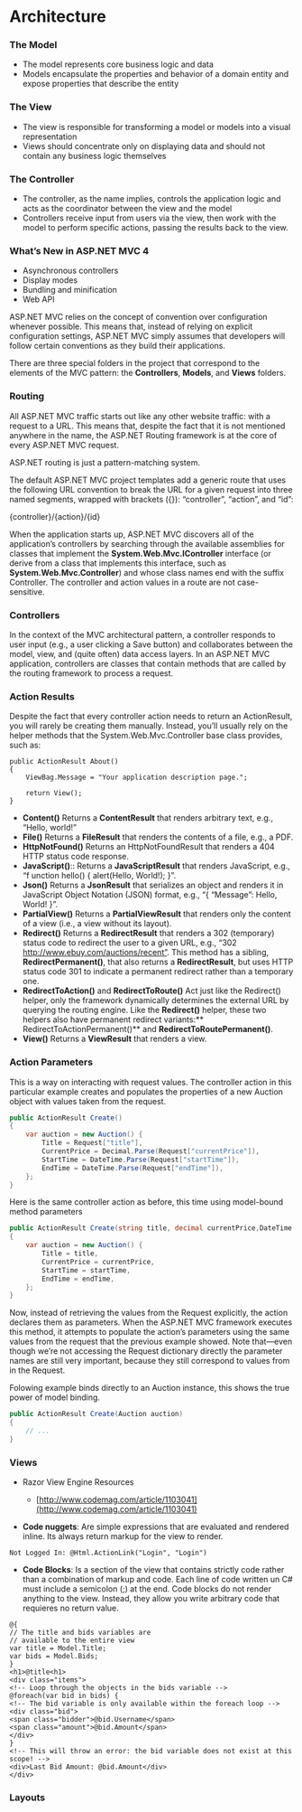 
# Architecture #

### The Model ###
- The model represents core business logic and data
- Models encapsulate the properties and behavior of a domain entity and expose properties that describe the entity

### The View ###
- The view is responsible for transforming a model or models into a visual representation
- Views should concentrate only on displaying data
and should not contain any business logic themselves

### The Controller ###
- The controller, as the name implies, controls the application logic and acts as the coordinator between the view and the model
- Controllers receive input from users via the view, then work with the model to perform specific actions, passing the results back to the view.

### What’s New in ASP.NET MVC 4 ###
- Asynchronous controllers
- Display modes
- Bundling and minification
- Web API

ASP.NET MVC relies on the concept of convention over configuration whenever possible.
This means that, instead of relying on explicit configuration settings, ASP.NET
MVC simply assumes that developers will follow certain conventions as they build their applications.

There are three special folders in the project that correspond to the elements of the MVC pattern: the **Controllers**,
**Models**, and **Views** folders.

### Routing ###
All ASP.NET MVC traffic starts out like any other website traffic: with a request to a URL. This means that, despite the fact that it is not mentioned anywhere in the name, the ASP.NET Routing framework is at the core of every ASP.NET MVC request.

ASP.NET routing is just a pattern-matching system.
	
The default ASP.NET MVC project templates add a generic route that uses the following URL convention to break the URL for a given request into three named segments, wrapped with brackets ({}): “controller”, “action”, and “id”:

{controller}/{action}/{id}

When the application starts up, ASP.NET MVC discovers all of the application’s controllers by searching through the available assemblies for classes that implement the **System.Web.Mvc.IController** interface (or derive from a class that implements this interface, such as **System.Web.Mvc.Controller**) and whose
class names end with the suffix Controller. The controller and action values in a route are not case-sensitive.

### Controllers ###
In the context of the MVC architectural pattern, a controller responds to user input
(e.g., a user clicking a Save button) and collaborates between the model, view, and
(quite often) data access layers. In an ASP.NET MVC application, controllers are classes
that contain methods that are called by the routing framework to process a request.


### Action Results ###

Despite the fact that every controller action needs to return an ActionResult, you will
rarely be creating them manually. Instead, you’ll usually rely on the helper methods
that the System.Web.Mvc.Controller base class provides, such as:
	
	
	public ActionResult About()
	{
		ViewBag.Message = "Your application description page.";
		
		return View();
	}


- **Content()**
Returns a **ContentResult** that renders arbitrary text, e.g., “Hello, world!”
- **File()**
Returns a **FileResult** that renders the contents of a file, e.g., a PDF.
- **HttpNotFound()**
Returns an HttpNotFoundResult that renders a 404 HTTP status code response.
- **JavaScript()**:: Returns a **JavaScriptResult**
that renders JavaScript, e.g., “f	unction hello() { alert(Hello, World!); }”.
- **Json()**
Returns a **JsonResult** that serializes an object and renders it in JavaScript Object
Notation (JSON) format, e.g., “{ “Message”: Hello, World! }”.
- **PartialView()**
Returns a **PartialViewResult** that renders only the content of a view (i.e., a view
without its layout).
- **Redirect()**
Returns a **RedirectResult** that renders a 302 (temporary) status code to redirect
the user to a given URL, e.g., “302 http://www.ebuy.com/auctions/recent”. This
method has a sibling, **RedirectPermanent()**, that also returns a **RedirectResult**, but
uses HTTP status code 301 to indicate a permanent redirect rather than a temporary
one.
- **RedirectToAction()** and **RedirectToRoute()**
Act just like the Redirect() helper, only the framework dynamically determines
the external URL by querying the routing engine. Like the **Redirect()** helper, these
two helpers also have permanent redirect variants:** RedirectToActionPermanent()**
and **RedirectToRoutePermanent()**.
- **View()**
Returns a **ViewResult** that renders a view.

### Action Parameters ###
This is a way on interacting with request values. The controller action in this particular example creates and populates the properties of a new Auction object with values taken from the request.
```csharp
public ActionResult Create()
{
	var auction = new Auction() {	
		Title = Request["title"],
		CurrentPrice = Decimal.Parse(Request["currentPrice"]),
		StartTime = DateTime.Parse(Request["startTime"]),
		EndTime = DateTime.Parse(Request["endTime"]),
	};
}
```

Here is the same controller action as before, this time using model-bound method parameters
```csharp
public ActionResult Create(string title, decimal currentPrice,DateTime startTime, DateTime endTime)
{
	var auction = new Auction() {
		Title = title,
		CurrentPrice = currentPrice,
		StartTime = startTime,
		EndTime = endTime,
	};
}
```

Now, instead of retrieving the values from the Request explicitly, the action declares
them as parameters. When the ASP.NET MVC framework executes this method, it
attempts to populate the action’s parameters using the same values from the request
that the previous example showed. Note that—even though we’re not accessing the
Request dictionary directly the parameter names are still very important, because they
still correspond to values from in the Request.

Folowing example binds directly to an Auction instance, this shows the true power of model binding.
```csharp
public ActionResult Create(Auction auction)
{
	// ...
}
```

### Views ###
- Razor View Engine Resources
	- [http://www.codemag.com/article/1103041](http://www.codemag.com/article/1103041)

- **Code nuggets**: Are simple expressions that are evaluated and rendered inline. Its always return markup for the view to render.
```cshtml
Not Logged In: @Html.ActionLink("Login", "Login")
```

- **Code Blocks**: Is a section of the view that contains strictly code rather than a combination of markup and code. Each line of code written un C# must include a semicolon (;) at the end. Code blocks do not render anything to the view. Instead, they allow you write arbitrary code that requieres no return value.
```cshtml
@{
// The title and bids variables are
// available to the entire view
var title = Model.Title;
var bids = Model.Bids;
}
<h1>@title<h1>
<div class="items">
<!-- Loop through the objects in the bids variable -->
@foreach(var bid in bids) {
<!-- The bid variable is only available within the foreach loop -->
<div class="bid">
<span class="bidder">@bid.Username</span>
<span class="amount">@bid.Amount</span>
</div>
}
<!-- This will throw an error: the bid variable does not exist at this scope! -->
<div>Last Bid Amount: @bid.Amount</div>
</div>
```

### Layouts ###